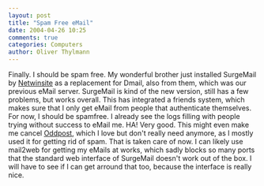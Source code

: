 ```yaml
---
layout: post
title: "Spam Free eMail"
date: 2004-04-26 10:25
comments: true
categories: Computers
author: Oliver Thylmann
---
```



Finally. I should be spam free. My wonderful brother just installed SurgeMail by [Netwinsite](http://www.netwinsite.com/) as a replacement for Dmail, also from them, which was our previous eMail server. SurgeMail is kind of the new version, still has a few problems, but works overall. This has integrated a friends system, which makes sure that I only get eMail from people that authenticate themselves. For now, I should be spamfree. I already see the logs filling with people trying without success to eMail me. HA! Very good. This might even make me cancel [Oddpost](http://www.oddpost.com/), which I love but don't really need anymore, as I mostly used it for getting rid of spam. That is taken care of now. I can likely use mail2web for getting my eMails at works, which sadly blocks so many ports that the standard web interface of SurgeMail doesn't work out of the box. I will have to see if I can get arround that too, because the interface is really nice.


